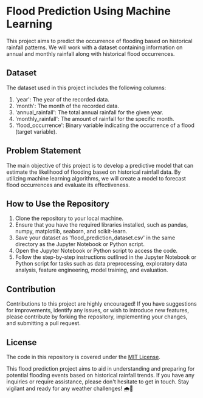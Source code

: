 
# Flood Prediction Using Machine Learning

This project aims to predict the occurrence of flooding based on historical rainfall patterns. We will work with a dataset containing information on annual and monthly rainfall along with historical flood occurrences.

## Dataset
The dataset used in this project includes the following columns:

1. 'year': The year of the recorded data.
2. 'month': The month of the recorded data.
3. 'annual_rainfall': The total annual rainfall for the given year.
4. 'monthly_rainfall': The amount of rainfall for the specific month.
5. 'flood_occurrence': Binary variable indicating the occurrence of a flood (target variable).

## Problem Statement
The main objective of this project is to develop a predictive model that can estimate the likelihood of flooding based on historical rainfall data. By utilizing machine learning algorithms, we will create a model to forecast flood occurrences and evaluate its effectiveness.

## How to Use the Repository
1. Clone the repository to your local machine.
2. Ensure that you have the required libraries installed, such as pandas, numpy, matplotlib, seaborn, and scikit-learn.
3. Save your dataset as 'flood_prediction_dataset.csv' in the same directory as the Jupyter Notebook or Python script.
4. Open the Jupyter Notebook or Python script to access the code.
5. Follow the step-by-step instructions outlined in the Jupyter Notebook or Python script for tasks such as data preprocessing, exploratory data analysis, feature engineering, model training, and evaluation.

## Contribution
Contributions to this project are highly encouraged! If you have suggestions for improvements, identify any issues, or wish to introduce new features, please contribute by forking the repository, implementing your changes, and submitting a pull request.

## License
The code in this repository is covered under the [MIT License](https://opensource.org/licenses/MIT).

This flood prediction project aims to aid in understanding and preparing for potential flooding events based on historical rainfall trends. If you have any inquiries or require assistance, please don't hesitate to get in touch. Stay vigilant and ready for any weather challenges! 🌧️🌊
